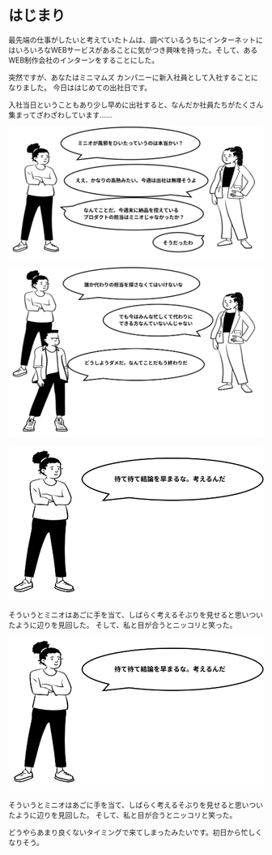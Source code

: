# はじまり

最先端の仕事がしたいと考えていたトムは、調べているうちにインターネットにはいろいろなWEBサービスがあることに気がつき興味を持った。そして、あるWEB制作会社のインターンをすることにした。

突然ですが、あなたはミニマムズ カンパニーに新入社員として入社することになりました。 今日ははじめての出社日です。

入社当日ということもあり少し早めに出社すると、なんだか社員たちがたくさん集まってざわざわしています……

![](.gitbook/assets/group-2.010130551b81434ab2277070cfc0c385.png)

![](.gitbook/assets/group-1.dca2f60c8ff14e998f8786f5a4de3339.png)

![](.gitbook/assets/group-3.f044c05a43ab490d95a6eac522ed6e10.png)

そういうとミニオはあごに手を当て、しばらく考えるそぶりを見せると思いついたように辺りを見回した。 そして、私と目が合うとニッコリと笑った。

![](.gitbook/assets/group-3.f044c05a43ab490d95a6eac522ed6e10%20%281%29.png)

そういうとミニオはあごに手を当て、しばらく考えるそぶりを見せると思いついたように辺りを見回した。 そして、私と目が合うとニッコリと笑った。

どうやらあまり良くないタイミングで来てしまったみたいです。初日から忙しくなりそう。


